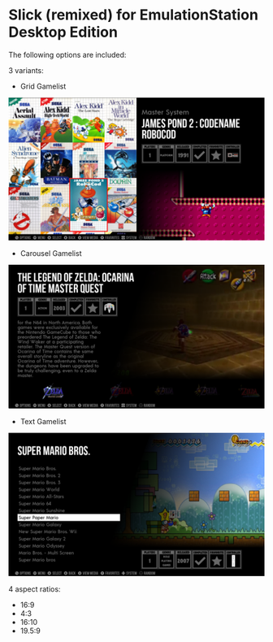 # Slick (remixed) for EmulationStation Desktop Edition



The following options are included:

3 variants:

- Grid Gamelist

![grid](game2.webp)

- Carousel Gamelist

![carousel](game1.webp)

- Text Gamelist

![carousel](game0.webp)

4 aspect ratios:

- 16:9
- 4:3
- 16:10
- 19.5:9




